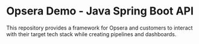 # Opsera Demo - Java Spring Boot API

This repository provides a framework for Opsera and customers to interact with their target tech stack while creating pipelines and dashboards.